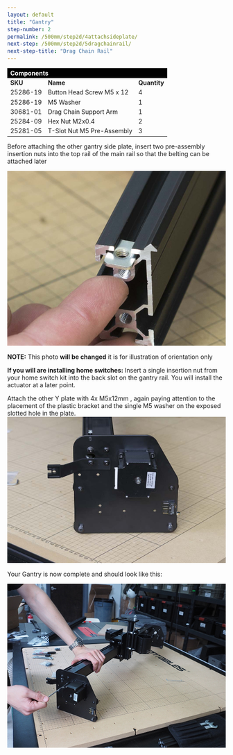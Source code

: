 ```yaml
---
layout: default
title: "Gantry"
step-number: 2
permalink: /500mm/step2d/4attachsideplate/
next-step: /500mm/step2d/5dragchainrail/
next-step-title: "Drag Chain Rail"
---
```


<table>
<tr><td style="color:#fff;background: #000;" colspan="3"><b>Components</b></td></tr>
	<tr>
		<td><b>SKU</b></td>
		<td><b>Name</b></td>
		<td><b>Quantity</b></td>
	</tr>
<tr>
<td>25286-19</td>
<td>Button Head Screw M5 x 12</td>
<td>4</td>
</tr>
<tr>
<td>25286-19</td>
<td>M5 Washer</td>
<td>1</td>
</tr>
<tr>
<td>30681-01</td>
<td>Drag Chain Support Arm</td>
<td>1</td>
</tr>
<tr>
<td>25284-09</td>
<td>Hex Nut M2x0.4</td>
<td>2</td>
</tr>
<tr>
<td>25281-05</td>
<td>T-Slot Nut M5 Pre-Assembly</td>
<td>3</td>
</tr>

</table>

Before attaching the other gantry side plate, insert two pre-assembly insertion nuts into the top rail of the main rail so that the belting can be attached later


<img src="../../step2/photo/jpfs_DSC2778.jpg">

**NOTE:** This photo **will be changed** it is for illustration of orientation only

**If you will are installing home switches:** Insert a single insertion nut from your home switch kit into the back slot on the gantry rail. You will install the actuator at a later point.

Attach the other Y plate with 4x M5x12mm , again paying attention to the placement of the plastic bracket and the single M5 washer on the exposed slotted hole in the plate.
<img src="../../step2/photo/jpfs_DSC2765.jpg">

Your Gantry is now complete and should look like this:

<img src="../../step2/photo/P4210450jpg14.jpg">
